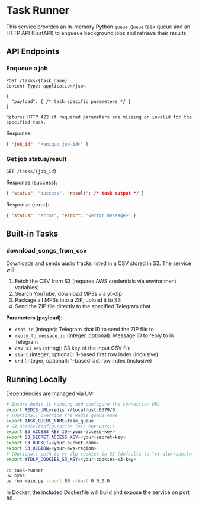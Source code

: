 # Task Runner

This service provides an in-memory Python `queue.Queue` task queue and an HTTP API (FastAPI)
to enqueue background jobs and retrieve their results.

## API Endpoints

### Enqueue a job

```
POST /tasks/{task_name}
Content-Type: application/json

{
  "payload": { /* task-specific parameters */ }
}

Returns HTTP 422 if required parameters are missing or invalid for the specified task.
```

Response:

```json
{ "job_id": "<unique-job-id>" }
```

### Get job status/result

```
GET /tasks/{job_id}
```

Response (success):

```json
{ "status": "success", "result": /* task output */ }
```

Response (error):

```json
{ "status": "error", "error": "<error message>" }
```

## Built-in Tasks

### download_songs_from_csv

Downloads and sends audio tracks listed in a CSV stored in S3. The service will:
1. Fetch the CSV from S3 (requires AWS credentials via environment variables)
2. Search YouTube, download MP3s via yt-dlp
3. Package all MP3s into a ZIP, upload it to S3
4. Send the ZIP file directly to the specified Telegram chat

**Parameters (payload)**:

- `chat_id` (integer): Telegram chat ID to send the ZIP file to
- `reply_to_message_id` (integer, optional): Message ID to reply to in Telegram
- `csv_s3_key` (string): S3 key of the input CSV file
- `start` (integer, optional): 1-based first row index (inclusive)
- `end` (integer, optional): 1-based last row index (inclusive)

## Running Locally

Dependencies are managed via UV:

```bash
# Ensure Redis is running and configure the connection URL
export REDIS_URL=redis://localhost:6379/0
# (Optional) override the Redis queue name
export TASK_QUEUE_NAME=task_queue
# S3 access/configuration (via env vars):
export S3_ACCESS_KEY_ID=<your-access-key>
export S3_SECRET_ACCESS_KEY=<your-secret-key>
export S3_BUCKET=<your-bucket-name>
export S3_REGION=<your-aws-region>
# (Optional) path to yt-dlp cookies in S3 (defaults to "yt-dlp/raphtlw_cookies.txt")
export YTDLP_COOKIES_S3_KEY=<your-cookies-s3-key>

cd task-runner
uv sync
uv run main.py --port 80 --host 0.0.0.0
```

In Docker, the included Dockerfile will build and expose the service on port 80.